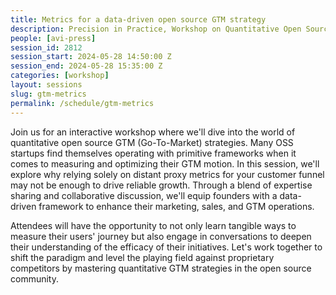 ```yaml
---
title: Metrics for a data-driven open source GTM strategy
description: Precision in Practice, Workshop on Quantitative Open Source Go To Market
people: [avi-press]
session_id: 2812
session_start: 2024-05-28 14:50:00 Z
session_end: 2024-05-28 15:35:00 Z
categories: [workshop]
layout: sessions
slug: gtm-metrics
permalink: /schedule/gtm-metrics
---
```


Join us for an interactive workshop where we'll dive into the world of quantitative open source 
GTM (Go-To-Market) strategies. Many OSS startups find themselves operating with primitive frameworks 
when it comes to measuring and optimizing their GTM motion. In this session, we'll explore why relying 
solely on distant proxy metrics for your customer funnel may not be enough to drive reliable growth. 
Through a blend of expertise sharing and collaborative discussion, we'll equip founders with a data-driven 
framework to enhance their marketing, sales, and GTM operations.

Attendees will have the opportunity to 
not only learn tangible ways to measure their users' journey but also engage in conversations to deepen 
their understanding of the efficacy of their initiatives. Let's work together to shift the paradigm and 
level the playing field against proprietary competitors by mastering quantitative GTM strategies in the 
open source community.